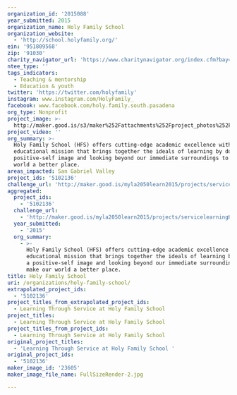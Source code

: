 ```yaml
---
organization_id: '2015088'
year_submitted: 2015
organization_name: Holy Family School
organization_website:
  - 'http://school.holyfamily.org/'
ein: '951809568'
zip: '91030'
charity_navigator_url: 'https://www.charitynavigator.org/index.cfm?bay=search.profile&ein=951809568'
ntee_type: ''
tags_indicators:
  - Teaching & mentorship
  - Education & youth
twitter: 'https://twitter.com/holyfamily'
instagram: www.instagram.com/HolyFamily_
facebook: www.facebook.com/holy.family.south.pasadena
org_type: Nonprofit
project_image: >-
  http://maker.good.is/s3/maker%252Fattachments%252Fproject_photos%252Fimages%252F23605%252Fdisplay%252FFullSizeRender-2.jpg=c570x385
project_video: ''
org_summary: >-
  Holy Family School (HFS) offers cutting-edge academic excellence with an
  educational mission that brings together the ideals of learning by doing, a
  positive-self image and looking beyond our immediate surroundings to make our
  world a better place.
areas_impacted: San Gabriel Valley
project_ids: '5102136'
challenge_url: 'http://maker.good.is/myla2050learn2015/projects/servicelearningHFS.html'
aggregated:
  project_ids:
    - '5102136'
  challenge_url:
    - 'http://maker.good.is/myla2050learn2015/projects/servicelearningHFS.html'
  year_submitted:
    - '2015'
  org_summary:
    - >-
      Holy Family School (HFS) offers cutting-edge academic excellence with an
      educational mission that brings together the ideals of learning by doing,
      a positive-self image and looking beyond our immediate surroundings to
      make our world a better place.
title: Holy Family School
uri: /organizations/holy-family-school/
extrapolated_project_ids:
  - '5102136'
project_titles_from_extrapolated_project_ids:
  - Learning Through Service at Holy Family School
project_titles:
  - Learning Through Service at Holy Family School
project_titles_from_project_ids:
  - Learning Through Service at Holy Family School
original_project_titles:
  - 'Learning Through Service at Holy Family School '
original_project_ids:
  - '5102136'
maker_image_id: '23605'
maker_image_file_name: FullSizeRender-2.jpg

---
```

